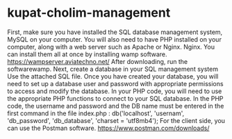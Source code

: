 # kupat-cholim-management
First, make sure you have installed the SQL database management system,  MySQL on your computer. You will also need to have PHP installed on your computer, along with a web server such as Apache or Nginx. Nginx.
You can install them all at once by installing wamp software.
https://wampserver.aviatechno.net/
 After downloading, run the softwarewamp.
Next, create a database in your SQL management system Use the attached SQL file.
Once you have created your database, you will need to set up a database user and password with appropriate permissions to access and modify the database.
In your PHP code, you will need to use the appropriate PHP functions to connect to your SQL database. 
In the PHP code, the username and password and the DB name must be entered in the first command in the file index.php :
db('localhost', 'usernam', 'db_password', 'db_database', 'charset = 'utf8mb4');
For the client side, you can use the Postman software. 
https://www.postman.com/downloads/



